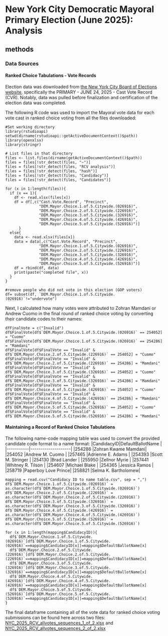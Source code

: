 # New York City Democratic Mayoral Primary Election (June 2025): Analysis

## methods 

### Data Sources

#### Ranked Choice Tabulations - Vote Records

Election data was downloaded from [the New York City Board of Elections website](https://vote.nyc/page/election-results-summary), specifically the PRIMARY - JUNE 24, 2025 - Cast Vote Record (CVR). Notably, data was pulled before finalization and certification of the election data was completed.

The following R code was used to import the Mayoral vote data for each vote cast in ranked choice voting from all the files downloaded:

````
#Set working directory
library(rstudioapi)
setwd(dirname(rstudioapi::getActiveDocumentContext()$path))
library(openxlsx)
library(stringr)

# List files in that directory
files <- list.files(dirname(getActiveDocumentContext()$path))
files = files[!str_detect(files, "~")]
files = files[!str_detect(files, "RCV analysis")]
files = files[!str_detect(files, "hash")]
files = files[!str_detect(files, "Candidacy")]
files = files[!str_detect(files, "Candidates")]

for (x in 1:length(files)){
  if (x == 1){
    df <- read.xlsx(files[x])
    df = df[,c("Cast.Vote.Record", "Precinct",
               "DEM.Mayor.Choice.1.of.5.Citywide.(026916)",
               "DEM.Mayor.Choice.2.of.5.Citywide.(226916)", 
               "DEM.Mayor.Choice.3.of.5.Citywide.(326916)", 
               "DEM.Mayor.Choice.4.of.5.Citywide.(426916)", 
               "DEM.Mayor.Choice.5.of.5.Citywide.(526916)")]
      }
  else{
    data <- read.xlsx(files[x])
    data = data[,c("Cast.Vote.Record", "Precinct",
               "DEM.Mayor.Choice.1.of.5.Citywide.(026916)",
               "DEM.Mayor.Choice.2.of.5.Citywide.(226916)", 
               "DEM.Mayor.Choice.3.of.5.Citywide.(326916)", 
               "DEM.Mayor.Choice.4.of.5.Citywide.(426916)", 
               "DEM.Mayor.Choice.5.of.5.Citywide.(526916)")]
    df = rbind(df, data)
    print(paste("completed file", x))
  }
}

#remove people who did not vote in this election (GOP voters)
df= subset(df, `DEM.Mayor.Choice.1.of.5.Citywide.(026916)`!="undervote")
````

Next, I calculated how many votes were attributed to Zohran Mamdani or Andrew Cuomo in the final round of ranked choice voting by converting their candidate codes to their names:

````
dfFinalVote = c("Invalid")
df$FinalVote[df$`DEM.Mayor.Choice.1.of.5.Citywide.(026916)` == 254052] = "Cuomo"
df$FinalVote[df$`DEM.Mayor.Choice.1.of.5.Citywide.(026916)` == 254286] = "Mamdani"
df$FinalVote[df$FinalVote == "Invalid" & df$`DEM.Mayor.Choice.2.of.5.Citywide.(226916)` == 254052] = "Cuomo"
df$FinalVote[df$FinalVote == "Invalid" & df$`DEM.Mayor.Choice.2.of.5.Citywide.(226916)` == 254286] = "Mamdani"
df$FinalVote[df$FinalVote == "Invalid" & df$`DEM.Mayor.Choice.3.of.5.Citywide.(326916)` == 254052] = "Cuomo"
df$FinalVote[df$FinalVote == "Invalid" & df$`DEM.Mayor.Choice.3.of.5.Citywide.(326916)` == 254286] = "Mamdani"
df$FinalVote[df$FinalVote == "Invalid" & df$`DEM.Mayor.Choice.4.of.5.Citywide.(426916)` == 254052] = "Cuomo"
df$FinalVote[df$FinalVote == "Invalid" & df$`DEM.Mayor.Choice.4.of.5.Citywide.(426916)` == 254286] = "Mamdani"
df$FinalVote[df$FinalVote == "Invalid" & df$`DEM.Mayor.Choice.5.of.5.Citywide.(526916)` == 254052] = "Cuomo"
df$FinalVote[df$FinalVote == "Invalid" & df$`DEM.Mayor.Choice.5.of.5.Citywide.(526916)` == 254286] = "Mamdani"
````

#### Maintaining a Record of Ranked Choice Tabulations

The following name-code mapping table was used to convert the provided candidate code format to a name format:
|CandidacyID|DefaultBallotName   |
|-----------|--------------------|
|254286     |Zohran Kwame Mamdani|
|254052     |Andrew M. Cuomo     |
|257465     |Adrienne E. Adams   |
|254393     |Scott M. Stringer   |
|254130     |Brad Lander         |
|255950     |Zellnor Myrie       |
|257441     |Whitney R. Tilson   |
|254607     |Michael Blake       |
|254365     |Jessica Ramos       |
|258719     |Paperboy Love Prince|
|258821     |Selma K. Bartholomew|

````
mapping = read.csv("Candidacy ID to name table.csv", sep = ",")
df$`DEM.Mayor.Choice.1.of.5.Citywide.(026916)` = as.character(df$`DEM.Mayor.Choice.1.of.5.Citywide.(026916)`)
df$`DEM.Mayor.Choice.2.of.5.Citywide.(226916)` = as.character(df$`DEM.Mayor.Choice.2.of.5.Citywide.(226916)`)
df$`DEM.Mayor.Choice.3.of.5.Citywide.(326916)` = as.character(df$`DEM.Mayor.Choice.3.of.5.Citywide.(326916)`)
df$`DEM.Mayor.Choice.4.of.5.Citywide.(426916)` = as.character(df$`DEM.Mayor.Choice.4.of.5.Citywide.(426916)`)
df$`DEM.Mayor.Choice.5.of.5.Citywide.(526916)` = as.character(df$`DEM.Mayor.Choice.5.of.5.Citywide.(526916)`)

for (x in 1:length(mapping$CandidacyID)){
  df$`DEM.Mayor.Choice.1.of.5.Citywide.(026916)`[df$`DEM.Mayor.Choice.1.of.5.Citywide.(026916)`==mapping$CandidacyID[x]]=mapping$DefaultBallotName[x]
  df$`DEM.Mayor.Choice.2.of.5.Citywide.(226916)`[df$`DEM.Mayor.Choice.2.of.5.Citywide.(226916)`==mapping$CandidacyID[x]]=mapping$DefaultBallotName[x]
  df$`DEM.Mayor.Choice.3.of.5.Citywide.(326916)`[df$`DEM.Mayor.Choice.3.of.5.Citywide.(326916)`==mapping$CandidacyID[x]]=mapping$DefaultBallotName[x]
  df$`DEM.Mayor.Choice.4.of.5.Citywide.(426916)`[df$`DEM.Mayor.Choice.4.of.5.Citywide.(426916)`==mapping$CandidacyID[x]]=mapping$DefaultBallotName[x]
  df$`DEM.Mayor.Choice.5.of.5.Citywide.(526916)`[df$`DEM.Mayor.Choice.5.of.5.Citywide.(526916)`==mapping$CandidacyID[x]]=mapping$DefaultBallotName[x]
}

````
The final dataframe containing all of the vote data for ranked choice voting submissions can be found here across two files: [NYC_2025_RCV_allvotes_sequences_1_of_2.xlsx]((NYC_2025_RCV_allvotes_sequences_1_of_2.xlsx)) and [NYC_2025_RCV_allvotes_sequences_2_of_2.xlsx](NYC_2025_RCV_allvotes_sequences_2_of_2.xlsx)
